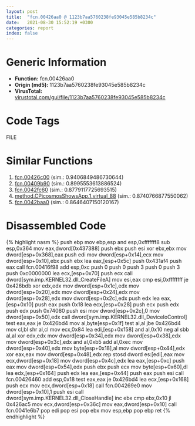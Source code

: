 ```yaml
---
layout: post
title:  "fcn.00426aa0 @ 1123b7aa5760238fe93045e585b8234c"
date:   2021-08-30 15:52:19 +0300
categories: report
index: false
---
```


# Generic Information
- **Function:** fcn.00426aa0
- **Origin (md5):** 1123b7aa5760238fe93045e585b8234c
- **VirusTotal:** [virustotal.com/gui/file/1123b7aa5760238fe93045e585b8234c][virustotal_ref]

# Code Tags
<span class="tag" id="FILE">FILE</span>


# Similar Functions

1. [fcn.00426c00][similar_1_ref] (sim.: 0.9406849486730644)
2. [fcn.00409b90][similar_2_ref] (sim.: 0.8995553613886524)
3. [fcn.0042fc60][similar_3_ref] (sim.: 0.8779117725693515)
4. [method.CPicosmosShowsApp.1.virtual\_88][similar_4_ref] (sim.: 0.8740766877550062)
5. [fcn.0042baa0][similar_5_ref] (sim.: 0.8646407150120167)


# Disassembled Code

{% highlight nasm %}
push ebp
mov ebp,esp
and esp,0xfffffff8
sub esp,0x364
mov eax,dword[0x437388]
push ebx
push esi
xor ebx,ebx
mov dword[esp+0x368],eax
push edi
mov dword[esp+0x14],ecx
mov dword[esp+0x10],ebx
push ebx
lea eax,[esp+0x5c]
push 0x431af4
push eax
call fcn.00416f98
add esp,0xc
push 0
push 0
push 3
push 0
push 3
push 0xc0000000
lea ecx,[esp+0x70]
push ecx
call dword[sym.imp.KERNEL32.dll_CreateFileA]
mov esi,eax
cmp esi,0xffffffff
je 0x426bdb
xor edx,edx
mov dword[esp+0x1c],edx
mov dword[esp+0x20],edx
mov dword[esp+0x24],edx
mov dword[esp+0x28],edx
mov dword[esp+0x2c],edx
push edx
lea eax,[esp+0x10]
push eax
push 0x18
lea ecx,[esp+0x28]
push ecx
push edx
push edx
push 0x74080
push esi
mov dword[esp+0x2c],0
mov dword[esp+0x50],edx
call dword[sym.imp.KERNEL32.dll_DeviceIoControl]
test eax,eax
je 0x426bd4
mov al,byte[esp+0x1f]
test al,al
jbe 0x426bd4
mov cl,bl
shr al,cl
mov ecx,0x84
lea edi,[esp+0x158]
and al,0x10
neg al
sbb al,al
xor edx,edx
mov dword[esp+0x34],edx
mov dword[esp+0x38],edx
mov dword[esp+0x3c],edx
and al,0xb5
add al,0xec
mov dword[esp+0x40],edx
mov byte[esp+0x18],al
mov dword[esp+0x44],edx
xor eax,eax
mov dword[esp+0x48],edx
rep stosd dword es:[edi],eax
mov ecx,dword[esp+0x18]
mov dword[esp+0x4c],edx
lea eax,[esp+0xc]
push eax
mov dword[esp+0x54],edx
push ebx
push ecx
mov byte[esp+0x60],dl
lea edx,[esp+0x164]
push edx
lea eax,[esp+0x44]
push eax
push esi
call fcn.00426460
add esp,0x18
test eax,eax
je 0x426bd4
lea ecx,[esp+0x168]
push ecx
mov ecx,dword[esp+0x18]
call fcn.004269e0
mov dword[esp+0x10],1
push esi
call dword[sym.imp.KERNEL32.dll_CloseHandle]
inc ebx
cmp ebx,0x10
jl 0x426ac5
mov ecx,dword[esp+0x36c]
mov eax,dword[esp+0x10]
call fcn.0041e6b7
pop edi
pop esi
pop ebx
mov esp,ebp
pop ebp
ret
{% endhighlight %}


[similar_1_ref]: /report/fcn.00426c00@1123b7aa5760238fe93045e585b8234c
[similar_2_ref]: /report/fcn.00409b90@9c2b894b84f59672d8be2e984066f76f
[similar_3_ref]: /report/fcn.0042fc60@3dfcfb1d918b690c00de324bcfcdc082
[similar_4_ref]: /report/method.CPicosmosShowsApp.1.virtual_88@3dfcfb1d918b690c00de324bcfcdc082
[similar_5_ref]: /report/fcn.0042baa0@e2ba7f10eb234338a49853c34d7d9c56
[virustotal_ref]: https://www.virustotal.com/gui/file/1123b7aa5760238fe93045e585b8234c